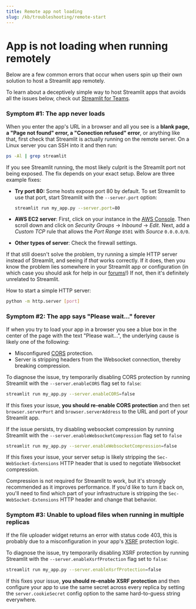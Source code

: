 ```yaml
---
title: Remote app not loading
slug: /kb/troubleshooting/remote-start
---
```


# App is not loading when running remotely

Below are a few common errors that occur when users spin up their own solution
to host a Streamlit app remotely.

To learn about a deceptively simple way to host Streamlit apps that avoids all
the issues below, check out [Streamlit for
Teams](https://www.streamlit.io/for-teams).

### Symptom #1: The app never loads

When you enter the app's URL in a browser and all you see is a **blank page, a
"Page not found" error, a "Conection refused" error**, or anything like that,
first check that Streamlit is actually running on the remote server. On a Linux
server you can SSH into it and then run:

```bash
ps -Al | grep streamlit
```

If you see Streamlit running, the most likely culprit is the Streamlit port not
being exposed. The fix depends on your exact setup. Below are three example
fixes:

- **Try port 80:** Some hosts expose port 80 by default. To
  set Streamlit to use that port, start Streamlit with the `--server.port`
  option:

  ```bash
  streamlit run my_app.py --server.port=80
  ```

- **AWS EC2 server**: First, click on your instance in the [AWS Console](https://us-west-2.console.aws.amazon.com/ec2/v2/home).
  Then scroll down and click on _Security Groups_ → _Inbound_ → _Edit_. Next, add
  a _Custom TCP_ rule that allows the _Port Range_ `8501` with _Source_
  `0.0.0.0/0`.

- **Other types of server**: Check the firewall settings.

If that still doesn't solve the problem, try running a simple HTTP server
instead of Streamlit, and seeing if _that_ works correctly. If it does, then
you know the problem lies somewhere in your Streamlit app or configuration (in
which case you should ask for help in our
[forums](https://discuss.streamlit.io)!) If not, then it's definitely unrelated
to Streamlit.

How to start a simple HTTP server:

```bash
python -m http.server [port]
```

### Symptom #2: The app says "Please wait..." forever

If when you try to load your app in a browser you see a blue box in the center
of the page with the text "Please wait...", the underlying cause is likely one
of the following:

- Misconfigured [CORS](https://developer.mozilla.org/en-US/docs/Web/HTTP/CORS)
  protection.
- Server is stripping headers from the Websocket connection, thereby breaking
  compression.

To diagnose the issue, try temporarily disabling CORS protection by running
Streamlit with the `--server.enableCORS` flag set to `false`:

```bash
streamlit run my_app.py --server.enableCORS=false
```

If this fixes your issue, **you should re-enable CORS protection** and then set
`browser.serverPort` and `browser.serverAddress` to the URL and port of your
Streamlit app.

If the issue persists, try disabling websocket compression by running Streamlit with the
`--server.enableWebsocketCompression` flag set to `false`

```bash
streamlit run my_app.py --server.enableWebsocketCompression=false
```

If this fixes your issue, your server setup is likely stripping the
`Sec-WebSocket-Extensions` HTTP header that is used to negotiate Websocket compression.

Compression is not required for Streamlit to work, but it's strongly recommended as it
improves performance. If you'd like to turn it back on, you'll need to find which part
of your infrastructure is stripping the `Sec-WebSocket-Extensions` HTTP header and
change that behavior.

### Symptom #3: Unable to upload files when running in multiple replicas

If the file uploader widget returns an error with status code 403, this is probably
due to a misconfiguration in your app's
[XSRF](https://en.wikipedia.org/wiki/Cross-site_request_forgery) protection logic.

To diagnose the issue, try temporarily disabling XSRF protection by running Streamlit
with the `--server.enableXsrfProtection` flag set to `false`:

```bash
streamlit run my_app.py --server.enableXsrfProtection=false
```

If this fixes your issue, **you should re-enable XSRF protection** and then
configure your app to use the same secret across every replica by setting the
`server.cookieSecret` config option to the same hard-to-guess string everywhere.

